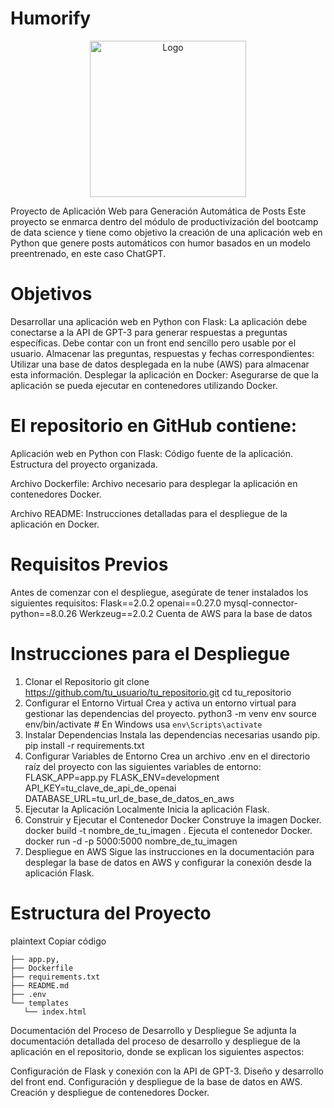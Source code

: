 # Humorify
</div>

<div style="text-align:center">
    <img src="C:\\Users\\mingo\\Downloads\\HUMORIFY\\Humorify.png.png" alt="Logo" width="250"/>
</div>

Proyecto de Aplicación Web para Generación Automática de Posts
Este proyecto se enmarca dentro del módulo de productivización del bootcamp de data science y tiene como objetivo 
la creación de una aplicación web en Python que genere posts automáticos con humor basados en un modelo preentrenado, en este caso ChatGPT. 

# Objetivos
Desarrollar una aplicación web en Python con Flask:
La aplicación debe conectarse a la API de GPT-3 para generar respuestas a preguntas específicas.
Debe contar con un front end sencillo pero usable por el usuario.
Almacenar las preguntas, respuestas y fechas correspondientes:
Utilizar una base de datos desplegada en la nube (AWS) para almacenar esta información.
Desplegar la aplicación en Docker:
Asegurarse de que la aplicación se pueda ejecutar en contenedores utilizando Docker.

# El repositorio en GitHub contiene:

Aplicación web en Python con Flask:
Código fuente de la aplicación.
Estructura del proyecto organizada.

Archivo Dockerfile:
Archivo necesario para desplegar la aplicación en contenedores Docker.

Archivo README:
Instrucciones detalladas para el despliegue de la aplicación en Docker.

# Requisitos Previos
Antes de comenzar con el despliegue, asegúrate de tener instalados los siguientes requisitos:
Flask==2.0.2
openai==0.27.0
mysql-connector-python==8.0.26
Werkzeug==2.0.2
Cuenta de AWS para la base de datos

# Instrucciones para el Despliegue
1. Clonar el Repositorio
git clone https://github.com/tu_usuario/tu_repositorio.git
cd tu_repositorio
2. Configurar el Entorno Virtual
Crea y activa un entorno virtual para gestionar las dependencias del proyecto.
python3 -m venv env
source env/bin/activate  # En Windows usa `env\Scripts\activate`
3. Instalar Dependencias
Instala las dependencias necesarias usando pip.
pip install -r requirements.txt
4. Configurar Variables de Entorno
Crea un archivo .env en el directorio raíz del proyecto con las siguientes variables de entorno:
FLASK_APP=app.py
FLASK_ENV=development
API_KEY=tu_clave_de_api_de_openai
DATABASE_URL=tu_url_de_base_de_datos_en_aws
5. Ejecutar la Aplicación Localmente
Inicia la aplicación Flask.
6. Construir y Ejecutar el Contenedor Docker
Construye la imagen Docker.
docker build -t nombre_de_tu_imagen .
Ejecuta el contenedor Docker.
docker run -d -p 5000:5000 nombre_de_tu_imagen
7. Despliegue en AWS
Sigue las instrucciones en la documentación para desplegar la base de datos en AWS y configurar la conexión desde la aplicación Flask.

# Estructura del Proyecto
plaintext
Copiar código
```
├── app.py,
├── Dockerfile
├── requirements.txt
├── README.md
├── .env
└── templates
   └── index.html
```

Documentación del Proceso de Desarrollo y Despliegue
Se adjunta la documentación detallada del proceso de desarrollo y despliegue de la aplicación en el repositorio, donde se explican los siguientes aspectos:

Configuración de Flask y conexión con la API de GPT-3.
Diseño y desarrollo del front end.
Configuración y despliegue de la base de datos en AWS.
Creación y despliegue de contenedores Docker.

